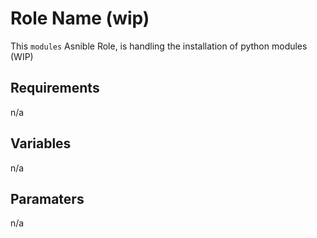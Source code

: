 Role Name (wip)
=========

This `modules` Asnible Role, is handling the installation of python modules (WIP)

Requirements
------------
n/a

Variables
--------------

n/a

Paramaters
--------------

n/a
